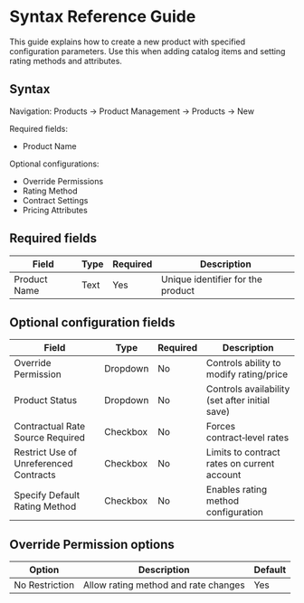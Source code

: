 # Syntax Reference Guide

This guide explains how to create a new product with specified configuration parameters. Use this when adding catalog items and setting rating methods and attributes.  

## Syntax  

Navigation: Products → Product Management → Products → New  

Required fields:  
- Product Name  

Optional configurations:  
- Override Permissions  
- Rating Method  
- Contract Settings  
- Pricing Attributes  

## Required fields  

| Field         | Type | Required | Description                        |  
|---------------|------|----------|------------------------------------|  
| Product Name  | Text | Yes      | Unique identifier for the product  |  

## Optional configuration fields  

| Field                                   | Type     | Required | Description                                      |  
|-----------------------------------------|----------|----------|--------------------------------------------------|  
| Override Permission                     | Dropdown | No       | Controls ability to modify rating/price          |  
| Product Status                          | Dropdown | No       | Controls availability (set after initial save)   |  
| Contractual Rate Source Required        | Checkbox | No       | Forces contract‑level rates                      |  
| Restrict Use of Unreferenced Contracts  | Checkbox | No       | Limits to contract rates on current account      |  
| Specify Default Rating Method           | Checkbox | No       | Enables rating method configuration              |  

## Override Permission options  

| Option                  | Description                                           | Default |  
|-------------------------|-------------------------------------------------------|---------|  
| No Restriction          | Allow rating method and rate changes                  | Yes     |  
